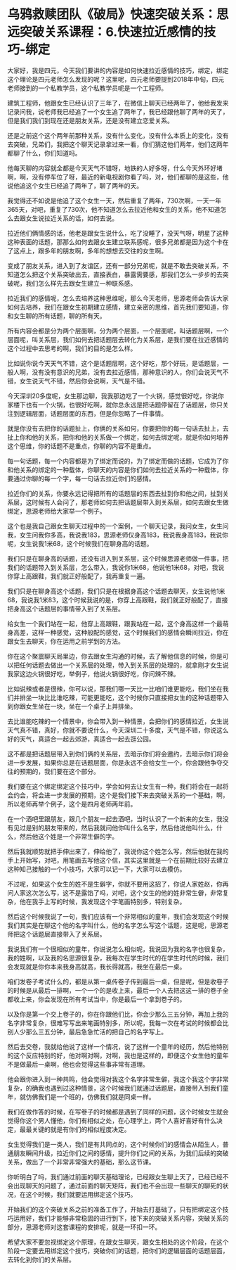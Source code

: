 # 乌鸦救赎团队《破局》快速突破关系：思远突破关系课程：6.快速拉近感情的技巧-绑定

大家好，我是四元，今天我们要讲的内容是如何快速拉近感情的技巧，绑定，绑定这个理论是四元老师怎么发现的呢？这里呢，四元老师要提到2018年中旬，四元老师接到的一个私教学员，这个私教学员呢是一个工程师。

建筑工程师，他跟女生已经认识了三年了，在微信上聊天已经两年了，他给我发来记录问我，说老师我已经追了一个女生追了两年了，我已经跟他聊了两年的天了，但是我们我们到现在还是朋友关系，还是没有建立恋爱关系。

还是之前这个这个两年前那种关系，没有什么变化，没有什么本质上的变化，没有去突破，兄弟们，我把这个聊天记录拿过来一看，你们猜这他们两年，他们这两年都聊了什么，你们知道吗。

他每天聊的内容就全都是今天天气不错呀，地铁的人好多呀，什么今天外环好堵啊，啊，没有停车位了呀，最近的新电视剧你看了吗，对，他们都聊的是这些，他说他追这个女生已经追了两年了，聊了两年的天。

我觉得还不如说是他追了这个女生一天，然后重复了两年，730次啊，一天一年365天，对吧，重复了730次，他不知道怎么去拉近他和女生的关系，他不知道怎么去跟女生说拉近关系的话，如何去说。

拉近他们俩情感的话，他老是跟女生说什么，吃了没睡了，没天气呀，明星了这种这种表面的话题，那那么如何去跟女生建立联系感呢，很多兄弟都是因为这个卡在了这点上，跟多年的朋友啊，多年的想想去交往的女生啊。

变成了朋友关系，进入到了友谊区，还有一部分兄弟呢，就是不敢去突破关系，不知道怎么把这个关系突破出去，直接表白，暴露需要感，那我们怎么一步步的去突破呢，我们怎么样先去跟女生建立一种联系感。

拉近我们的感情呢，怎么去培养这种思维呢，那么今天老师，思源老师会告诉大家如何去培养，我们在跟女生初期建立感情，建立亲密的思维，首先我们要知道，你和女生聊的所有话题，聊的所有天。

所有内容会都是分为两个层面啊，分为两个层面，一个层面呢，叫话题层啊，一个层面呢，叫关系层，我们如何去把话题层去转化为关系层，是我们要在拉近感情的这个过程中去思考的啊，我们的目的是怎么样。

比如说你说今天天气不错，这个是话题层啊，这个好吃，那个好玩，是话题层，一般人啊，没有没有意识的兄弟，没有去拉近感情，那种意识的人，你们会说天气不错，女生说天气不错，然后你会说啊，天气是不错。

今天深圳20多度呢，女生那边聊，我我那边吃了一个火锅，感觉很好吃，你说你家楼下也有一个火锅，也很好吃啊，就你总永远是把话题停留在了话题层，你只关注到逻辑层面，话题层面的东西，但是你忽略了一件事情。

就是你没有去把你的话题扯上，你俩的关系如何，你要把你的每一句话去扯上，去扯上你和他的关系，把你和他的关系做一个绑定，如何去绑定呢，就是你如何培养这个思维，你的话题不是重点，你聊的内容不是重点。

每一句话题，每一个内容都是为了绑定而说的，为了绑定而做的话题，它成为了你和他关系的绑定的一种载体，你聊天的内容是你们如何去拉近关系的一种载体，你要通过你聊的每一个字，每一句话去拉近你们的感情。

拉近你们的关系，你要永远记得把所有的话题层的东西去扯到你和他之间，扯到关系层，这时候有人会问了，那老师如何去把话题层带入到关系层，如何去跟女生做绑定，思源老师给大家举一个例子。

这个也是我自己跟女生聊天过程中的一个案例，一个聊天记录，我问女生，女生问我，女生问我你多高，我说我183，思源老师仅身高183，我说我身高183，我说你呢，女生说我1米68，这个时候我们在聊身高的话题。

我们只是在聊身高的话题，还没有进入到关系层，这个时候思源老师做一件事，把我们的话题带入到关系层，怎么带入，我说你1米68，他说他1米68，对吧，我说你穿上高跟鞋，我们就正好般配了，我再重复一遍。

我们只是在聊身高这个话题，我们只是在根据身高这个话题去聊天，女生说他1米68，我说我1米83，这个时候我说的是，你穿上高跟鞋，我们就正好般配了，直接把身高这个话题层的事情带入到了关系层。

给女生一个我们站在一起，他穿上高跟鞋，跟我站在一起，这个身高这样一个最萌身高差，这样一种感觉，这种般配的感觉，这个时候我们的感情会瞬间拉近，你在跟女生去聊天，你在运用之前学到的方法。

你在这个聚震聊天局里边，你去跟女生沟通的时候，去了解他信息的时候，你是可以把任何话题去做出一个关系层的处理，带入到关系层的处理的，就拿刚才女生说我家这边火锅很好吃，举例子，他说火锅很好吃，你问辣不辣。

比如说辣或者是很辣，你可以说，那我们哪一天比一比咱们谁更能吃，我们坐在我们并排坐一块比比谁吃辣，可能更能吃，这个时候你只直接把女生的这种话题带入到你跟女生坐在一块，坐在一个桌子上并排坐。

去比谁能吃辣的一个情景中，你会带入到一种情景，会把你们的感情拉近，女生说天气真不错，真好，你就不要说什么，今天深圳二十多度，天气是不错，你说这么好的天气，真适合一起去郊游，真适合一起去逛公园。

这不都是把话题层带入到你们俩的关系层，去暗示你们将会邀约，去暗示你们将会进一步发展，如果你总是在话题层面，你是永远不会给女生一个，你会跟他争夺交往的预期的，我们要在这个部分。

我们要在这个绑定绑定这个技巧中，学会如何去让女生有一种，我们将会在一起将会约会，将会进一步发展的预期，这个是我们接下来去突破关系的一个基础，啊，所以老师再举个例子，这个是四月老师两年前。

在一个酒吧里跟朋友，跟几个朋友一起去酒吧，当时认识了一个新来的女生，我没有见过是别的朋友带来的，然后我就问他你叫什么名字，然后他说他叫什么，什么，然后他这个姓是一个非常生僻的字。

然后我就顺势就把手伸出来了，伸给他了，我说你这个姓怎么写，然后他就在我的手上开始写，对吧，用笔画去写他这个信，其实这里就是一个在前期比较好去建立这种知己接触的一个小技巧，大家可以记一下，大家可以去模仿。

不过呢，如果这个女生的姓不是生僻字，你就不要用这招了，你说人家姓赵，你再问人家这次怎么写，这不是露馅了吗，对吧，这个女生的他的姓非常生僻，非常复杂，他在我手上写的时候，我发现这个字笔画特别多，特别复杂。

然后这个时候我说了一句，我们应该有一个非常相似的童年，我们会发现这个时候我们其实是在聊这个他的名字叫什么，他的名字怎么写这个话题，这是呢，思源老师把这个话题层直接带入了关系层。

我说我们有一个很相似的童年，你说说怎么相似呢，我说因为我的名字也很复杂，我的姓啊，以及我的名思源很复杂，我每次在学生时代的在学生时代的时候，我们会发现就是你你本来我身高就高，我长得就高，我坐在最后一桌。

咱们发卷子考试什么的，都是从第一桌传卷子传到最后一桌，但是呢，但是收卷子的时候是从最后一排啊，一个一个的是收上来，最后一个人去把这这一排的卷子全都收上来，你会发现在所有考试当中，你是最后一个拿到卷子的。

以及你是第一个交上卷子的，你在你跟他们比，你会少那么三五分钟，再加上我的名字非常复杂，很难写写出来笔画特别多，所以呢，我每一次在考试的时候都会比别人少那么三五分钟，最后急急忙活的把自己的名字写上。

然后去交卷，我就给他说了这样一个情况，说了这样一个童年的经历，然后他特别的这个反应特别的好，他对啊对啊，对啊，我也是这样的，即便这个女生他的童年不是做最后一桌啊，他也会觉得这些事非常有道理。

他会跟你进入到一种共鸣，他会觉得对我这个名字非常生僻，我这个我这个字非常复杂，的确我也遇到过这种情景，这个时候我们就通过话题层，直接带入到我们童年，就仿佛我们是一个班的，仿佛我们就是同桌一样。

我们在做作答的时候，在写卷子的时候都是遇到了同样的问题，这个时候女生就会觉得你这个男人懂他，你们有相似之处，在心理学上，两个人喜好喜好有什么决定，最最关键的就是有你们的相似程度决定。

女生觉得我们是一类人，我们是有共同点的，这个时候你们的感情会从陌生人，普通朋友瞬间升级，拉近你们之间的感情，提升你们之间的关系，为我们后续的突破关系，做出了一个非常非常强大的基础，那么这节课。

你听明白了吗，我们通过前面的聊天基础理论，已经跟女生聊上天了，已经已经不会出现聊天的问题了，通过前面的聊天矩阵，我们也不会出现一些聊天的聊死的状况，在这个时候，我们就要运用绑定这个技巧。

开始我们的这个突破关系之前的准备工作了，开始去打基础了，只有把绑定这个技巧运用好，我们才能够非常稳固的进行到下，接下来的突破关系内容，突破关系的部分，思源老师对这套课程的安排呢，就是一环扣一环。

希望大家不要忽视绑定这个原理，在跟女生聊天，跟女生相处的这个阶段，在这个阶段一定要去用绑定这个技巧，突破你们的话题，把你们的逻辑层面的话题层面，去转化到你们的关系层。

